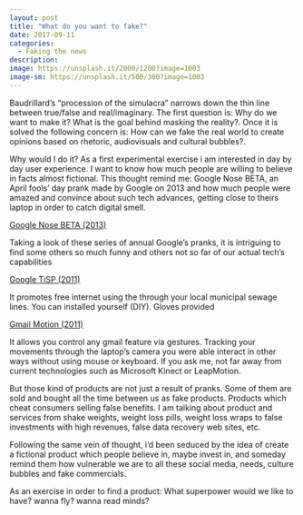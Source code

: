 ```yaml
---
layout: post
title: "What do you want to fake?"
date: 2017-09-11
categories:
  - Faking the news
description: 
image: https://unsplash.it/2000/1200?image=1003
image-sm: https://unsplash.it/500/300?image=1003
---
```


Baudrillard’s “procession of the simulacra” narrows down the thin line between true/false and real/imaginary. The first question is: Why do we want to make it? What is the goal behind masking the reality?. Once it is solved the following concern is: How can we fake the real world to create opinions based on rhetoric, audiovisuals and cultural bubbles?.

Why would I do it? As a first experimental exercise i am interested in day by day user experience. I want to know how much people are willing to believe in facts almost fictional. This thought remind me: Google Nose BETA, an April fools’ day prank made by Google on 2013 and how much people were amazed and convince about such tech advances, getting close to theirs laptop in order to catch digital smell. 

[Google Nose BETA (2013)](https://www.youtube.com/watch?v=VFbYadm_mrw)

Taking a look of these series of annual Google’s pranks, it is intriguing to find some others so much funny and others not so far of our actual tech’s capabilities

[Google TiSP (2011)](https://archive.google.com/tisp/index.html)

It promotes free internet using the through your local municipal sewage lines. You can installed yourself (DIY). Gloves provided

[Gmail Motion (2011)](https://www.youtube.com/watch?time_continue=72&v=Bu927_ul_X0)

It allows you control any gmail feature via gestures. Tracking your movements  through the laptop’s camera you were able interact in other ways without using mouse or keyboard. If you ask me, not far away from current technologies such as Microsoft Kinect or LeapMotion.

But those kind of products are not just a result of pranks. Some of them are sold and bought all the time between us as fake products. Products which cheat consumers selling false benefits. I am talking about product and services from shake weights, weight loss pills, weight loss wraps to false investments with high revenues, false data recovery web sites, etc. 

Following the same vein of thought, i’d been seduced by the idea of create a fictional product which people believe in, maybe invest in, and someday remind them how vulnerable we are to all these social media, needs, culture bubbles and fake commercials. 

As an exercise in order to find a product: What superpower would we like to have? wanna fly? wanna read minds?


